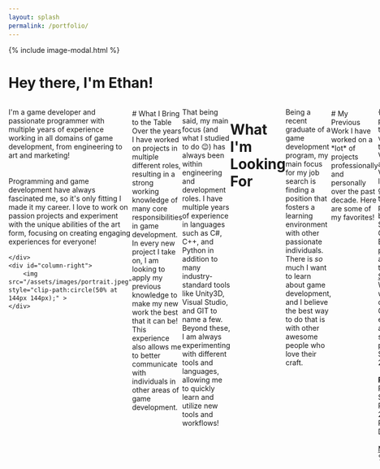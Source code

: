 ```yaml
---
layout: splash
permalink: /portfolio/
---
```

{% include image-modal.html %}
<br>
<style>
    #column-right
    {
       text-align:center; 
       margin-left:40px;
    }
    #mini-projects
    {
        display: flex; 
        align-content: space-around;
        justify-content: space-between;
        flex-wrap: wrap;
    }

 @media screen and (max-width: 900px) 
 {
    
    #header-intro
    {
        flex-direction: column;
    }
    #column-right
    {
        margin-left:0px;
        margin-top:50px;
    }
 }
</style>
# Hey there, I'm Ethan!

<div style="display:flex" id="header-intro">
    <div id="column-left" style="flex-basis: 50%; flex-grow:5;">

I'm a game developer and passionate programmer with multiple years of experience working in all domains of game development, from engineering to art and marketing!  
<br><br>
Programming and game development have always fascinated me, so it's only fitting I made it my career. I love to work on passion projects and experiment with the unique abilities of the art form, focusing on creating engaging experiences for everyone!

    </div>
    <div id="column-right">
        <img src="/assets/images/portrait.jpeg" style="clip-path:circle(50% at 144px 144px);" >
    </div>
</div>


<br>
# What I Bring to the Table
Over the years I have worked on projects in multiple different roles, resulting in a strong working knowledge of many core responsibilities in game development. In every new project I take on, I am looking to apply my previous knowledge to make my new work the best that it can be! This experience also allows me to better communicate with individuals in other areas of game development.

That being said, my main focus (and what I studied to do :wink:) has always been within engineering and development roles. I have multiple years of experience in languages such as C#, C++, and Python in addition to many industry-standard tools like Unity3D, Visual Studio, and GIT to name a few. Beyond these, I am always experimenting with different tools and languages, allowing me to quickly learn and utilize new tools and workflows!

<br>

# What I'm Looking For
Being a recent graduate of a game development program, my main focus for my job search is finding a position that fosters a learning environment with other passionate individuals. There is *so* much I want to learn about game development, and I believe the best way to do that is with other awesome people who love their craft.

<br>
# My Previous Work
I have worked on a *lot* of projects professionally and personally over the past decade. Here are some of my favorites!

{% include full-page-project.html 
    title-id="wander-vyrosa"
    title="Wander Vyrosa"
    about="Wander Vyrosa is a rogue-lite tower defense game set on fully traversable planets. Inspired by games such as Super Mario Galaxy and Bloons TD,
    this project started as a game jam game titled [Untitled Space Game](https://eruhlinteractive.itch.io/untitled-space-game). Wander Vyrosa was built in the open-source Godot Game engine using C# and GDScript by a small team and published on Steam in March 2023.<br><br>   **Roles**: Gameplay Programmer, Systems Programmer, 2D/3D Artist, Producer, Audio Designer/Engineer<br> <br> [More information](https://wandervyrosa.com/)" 
%}

{% include full-page-project.html 
    title-id="grill-daddy"
    title="Grill Daddy"
    about="Grill Daddy is another game jam project I worked on with some friends over the course of the weekend for the [2022 ROC Game Dev Summer game jam](https://rocgamedev.com/). This game was an awesome experience to make, and it was a great test of my programming abilities. This was also built in the Godot Game engine using C# and GDScript. <br><br>**Roles**: Gameplay and Physics Programmer,  2D/3D Artist<br> <br> [Play Here](https://daniel7972.itch.io/grill-daddy)" 
%}


{% include full-page-project.html 
    title-id="chicken-chaser"
    title="Chicken Chaser"
    about="Chicken Chaser is a game I made from scratch as part of a foundations of graphics programming course during college. The game was built from scratch in C++ using a custom DirectX 11 rendering engine with support for PBR materials, and the [React3D Physics engine](https://www.reactphysics3d.com/). This project was especially helpful to learn how low-level 3D rendering and lighting systems work, as well as challenging my C++ programming skills. <br><br>**Roles:** Sole Developer <br><br>[Demo Video](https://www.youtube.com/watch?v=eAfopfmwcZw)"
%}

{% include full-page-project.html 
    title-id="anch-tracker"
    title="Animal Crossing Creature Tracker"
    about="This project was developed for an interactive media development course that allows users to track the creatures they've caught in the game Animal Crossing: New Horizons. I am a huge fan of the Animal Crossing series, so a web utility application in vanilla HTML/CSS/JavaScript seemed like a great fit. <br><br>**Roles:** Sole Developer <br><br>[Visit Site](https://people.rit.edu/epr4296/330/project2/app.html)"
%}
<br>
# Let's Talk
If you have any questions about my experience, feel free to reach out to me via email at [eruhlinteractive@gmail.com](mailto:eruhlinteractive@gmail.com). I'd love to hear from you!

Also, feel free to check out my other work via my social media accounts! <br>
<ul>
    <li><i class="fa fa-twitter fa-xl" aria-hidden="true"></i> <a href="https://twitter.com/erinteractive" > Twitter @erinteractive </a> </li>
    <li><i class="fa-brands fa-mastodon fa-xl" aria-hidden="true"></i> <a href="https://mastodon.gamedev.place/@erinteractive" > Mastodon @erinteractive</a></li>
    <li><i class="fab fa-github fa-xl" aria-hidden="true"></i> <a href="https://github.com/eruhlinteractive" > Github @erinteractive</a></li>
    <li><i class="fa-brands fa-linkedin fa-xl" aria-hidden="true"></i> <a href="https://linkedin.com/in/ethan-ruhl" > Linkedin</a></li>
    <li><i class="fa-brands fa-itch-io fa-xl" aria-hidden="true"></i> <a href="https://eruhlinteractive.itch.io/"> Itch.io</a></li>
</ul>
